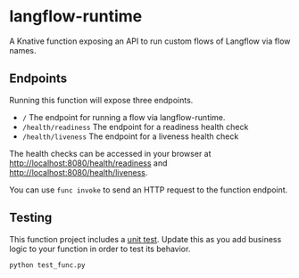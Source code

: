 # langflow-runtime

A Knative function exposing an API to run custom flows of Langflow via flow names.

## Endpoints

Running this function will expose three endpoints.

  * `/` The endpoint for running a flow via langflow-runtime.
  * `/health/readiness` The endpoint for a readiness health check
  * `/health/liveness` The endpoint for a liveness health check

The health checks can be accessed in your browser at
[http://localhost:8080/health/readiness]() and
[http://localhost:8080/health/liveness]().

You can use `func invoke` to send an HTTP request to the function endpoint.


## Testing

This function project includes a [unit test](./test_func.py). Update this
as you add business logic to your function in order to test its behavior.

```console
python test_func.py
```
